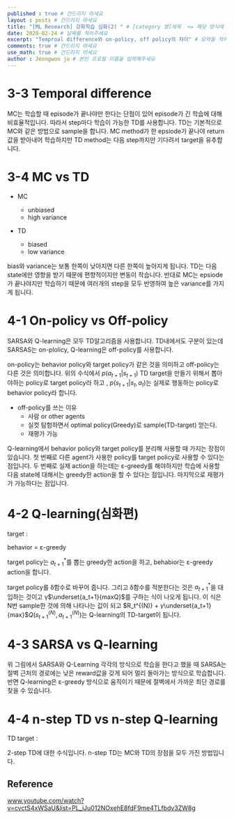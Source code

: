 ```yaml
---
published : true # 건드리지 마세요
layout : posts # 건드리지 마세요
title: "[ML Research] 강화학습 심화(2) " # [category 명]제목  <= 해당 양식에 맞춰주세요
date: 2020-02-24 # 날짜를 적어주세요
excerpt: "Temproal difference와 on-policy, off policy의 차이" # 요약을 적어주세요
comments: true # 건드리지 마세요
use_math: true # 건드리지 마세요
author : Jeongwon jo # 본인 프로필 이름을 입력해주세요
---
```


# 3-3 Temporal difference
MC는 학습할 때 episode가 끝나야만 한다는 단점이 있어 episode가 긴 학습에 대해 비효율적입니다. 따라서 step마다 학습이 가능한 TD를 사용합니다. TD는 기본적으로 MC와 같은 방법으로 sample을 합니다. MC method가 한 epsiode가 끝나야 return값을 받아내어 학습하지만 TD method는 다음 step까지만 기다려서 target을 유추합니다.



# 3-4 MC vs TD

* MC
  - unbiased
  - high variance

* TD
  - biased
  - low variance

bias와 variance는 보통 한쪽이 낮아지면 다른 한쪽이 높아지게 됩니다. TD는 다음 state에만 영향을 받기 때문에 편향적이지만 변동이 작습니다. 반대로 MC는 epsiode가 끝나야지만 학습하기 때문에 여러개의 step을 모두 반영하여 높은 variance를 가지게 됩니다.

# 4-1 On-policy vs Off-policy

SARSA와 Q-learning은 모두 TD알고리즘을 사용합니다. TD내에서도 구분이 있는데 SARSAS는 on-plolicy, Q-learning은 off-policy를 사용합니다. 



on-policy는 behavior policy와 target policy가 같은 것을 의미하고 off-policy는 다른 것은 의미합니다. 위의 수식에서 $p(a_{t+1}|s_{t+1})$ TD target을 만들기 위해서 뽑아야하는 policy로 target policy라 하고 , $p(s_{t+1}|s_t,a_t)$는 실제로 행동하는 policy로 behavior policy라 합니다.



* off-policy를 쓰는 이유
  * 사람 or other agents
  * 실컷 탐험하면서 optimal policy(Greedy)로 sample(TD-target) 얻는다.
  * 재평가 가능


Q-learning에서 behavior policy와 target policy를 분리해 사용할 때 가지는 장점이 있습니다. 첫 번째로 다른 agent가 사용한 policy를 target policy로 사용할 수 있다는 점입니다. 두 번째로 실제 action을 하는데는 ε-greedy를 해야하지만 학습에 사용할 다음 state에 대해서는 greedy한 action을 할 수 있다는 점입니다. 마지막으로 재평가가 가능하다는 점입니다. 



# 4-2 Q-learning(심화편)




target : 

behavior = ε-greedy

target policy는 $a_{t+1}^*$를 뽑는 greedy한 action을 하고, behabior는 ε-greedy action을 합니다.


target policy를 δ함수로 바꾸어 줍니다. 그리고 δ함수를 적분한다는 것은 $a_{t+1}^*$을 대입하는 것이고 γ$\underset{a_t+1}{maxQ}$를 구하는 식이 나오게 됩니다. 이 식은 N번 sample한 것에 의해 나타나는 값이 되고 $R_t^{(N)} + $γ$\underset{a_t+1}{max}$$Q(s_{t+1}^{(N)},a_{t+1}^{(N)})$는 Q-learning의 TD-target이 됩니다.



# 4-3 SARSA vs Q-learning

위 그림에서 SARSA와 Q-Learning 각각의 방식으로 학습을 한다고 했을 때 SARSA는 절벽 근처의 경로에는 낮은 reward값을 갖게 되어 멀리 돌아가는 방식으로 학습합니다. 반면 Q-learning은 ε-greedy 방식으로 움직이기 때문에 절벽에서 가까운 최단 경로를 찾을 수 있습니다.





# 4-4 n-step TD vs n-step Q-learning



TD target : 


2-step TD에 대한 수식입니다. n-step TD는 MC와 TD의 장점을 모두 가진 방법입니다. 

## Reference
www.youtube.com/watch?v=cvctS4xWSaU&list=PL_iJu012NOxehE8fdF9me4TLfbdv3ZW8g﻿


